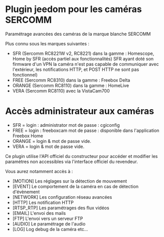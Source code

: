 # Plugin jeedom pour les caméras SERCOMM

Paramétrage avancées des caméras de la marque blanche SERCOMM

Plus connu sous les marques suivantes :
- SFR (Sercomm RC8221W v2, RC8221) dans la gamme : Homescope, Home by SFR (accès partiel aux fonctionnalités)
SFR ayant doté son firmware d'un VPN la caméra n'est pas capable de communiquer avec l'extérieur, les notifications HTTP, et POST HTTP ne sont pas fonctionnel)
- FREE (Sercomm RC8310) dans la gamme : Freebox Delta
- ORANGE (Sercomm RC8110) dans la gamme : HomeLive
- VERA (Sercomm RC8110) avec la VistaCam700

# Accès administrateur aux caméras

- SFR = login : administrator mot de passe : cgiconfig
- FREE = login : freeboxcam mot de passe : disponible dans l'application Freebox Home
- ORANGE = login & mot de passe vide.
- VERA = login & mot de passe vide.

Ce plugin utilise l'API officiel du constructeur pour accéder et modifier les paramètres non accessibles via l'interface officiel du revendeur.

Vous aurez notamment accès à :

* [MOTION] Les réglages sur la détection de mouvement
* [EVENT] Le comportement de la caméra en cas de détection d'évènement
* [NETWORK] Les configuration réseau avancées
* [HTTP] Les notification HTTP
* [RTSP_RTP] Les paramétrages des flux vidéos
* [EMAIL] L'envoi des mails
* [FTP] L'envoi vers un serveur FTP
* [AUDIO] Le paramétrage de l'audio
* [LOG] Log debug de la caméra
etc...
